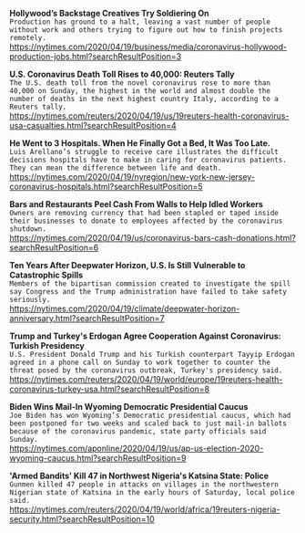 **Hollywood’s Backstage Creatives Try Soldiering On**\
`Production has ground to a halt, leaving a vast number of people without work and others trying to figure out how to finish projects remotely.`\
https://nytimes.com/2020/04/19/business/media/coronavirus-hollywood-production-jobs.html?searchResultPosition=3

**U.S. Coronavirus Death Toll Rises to 40,000: Reuters Tally**\
`The U.S. death toll from the novel coronavirus rose to more than 40,000 on Sunday, the highest in the world and almost double the number of deaths in the next highest country Italy, according to a Reuters tally.`\
https://nytimes.com/reuters/2020/04/19/us/19reuters-health-coronavirus-usa-casualties.html?searchResultPosition=4

**He Went to 3 Hospitals. When He Finally Got a Bed, It Was Too Late.**\
`Luis Arellano’s struggle to receive care illustrates the difficult decisions hospitals have to make in caring for coronavirus patients. They can mean the difference between life and death.`\
https://nytimes.com/2020/04/19/nyregion/new-york-new-jersey-coronavirus-hospitals.html?searchResultPosition=5

**Bars and Restaurants Peel Cash From Walls to Help Idled Workers**\
`Owners are removing currency that had been stapled or taped inside their businesses to donate to employees affected by the coronavirus shutdown.`\
https://nytimes.com/2020/04/19/us/coronavirus-bars-cash-donations.html?searchResultPosition=6

**Ten Years After Deepwater Horizon, U.S. Is Still Vulnerable to Catastrophic Spills**\
`Members of the bipartisan commission created to investigate the spill say Congress and the Trump administration have failed to take safety seriously.`\
https://nytimes.com/2020/04/19/climate/deepwater-horizon-anniversary.html?searchResultPosition=7

**Trump and Turkey's Erdogan Agree Cooperation Against Coronavirus: Turkish Presidency**\
`U.S. President Donald Trump and his Turkish counterpart Tayyip Erdogan agreed in a phone call on Sunday to work together to counter the threat posed by the coronavirus outbreak, Turkey's presidency said.`\
https://nytimes.com/reuters/2020/04/19/world/europe/19reuters-health-coronavirus-turkey-usa.html?searchResultPosition=8

**Biden Wins Mail-In Wyoming Democratic Presidential Caucus**\
`Joe Biden has won Wyoming’s Democratic presidential caucus, which had been postponed for two weeks and scaled back to just mail-in ballots because of the coronavirus pandemic, state party officials said Sunday.`\
https://nytimes.com/aponline/2020/04/19/us/ap-us-election-2020-wyoming-caucus.html?searchResultPosition=9

**'Armed Bandits' Kill 47 in Northwest Nigeria's Katsina State: Police**\
`Gunmen killed 47 people in attacks on villages in the northwestern Nigerian state of Katsina in the early hours of Saturday, local police said. `\
https://nytimes.com/reuters/2020/04/19/world/africa/19reuters-nigeria-security.html?searchResultPosition=10

